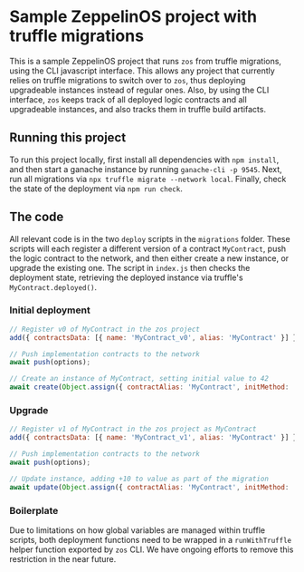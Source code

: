 # Sample ZeppelinOS project with truffle migrations

This is a sample ZeppelinOS project that runs `zos` from truffle migrations, using the CLI javascript interface. This allows any project that currently relies on truffle migrations to switch over to `zos`, thus deploying upgradeable instances instead of regular ones. Also, by using the CLI interface, `zos` keeps track of all deployed logic contracts and all upgradeable instances, and also tracks them in truffle build artifacts.

## Running this project

To run this project locally, first install all dependencies with `npm install`, and then start a ganache instance by running `ganache-cli -p 9545`. Next, run all migrations via `npx truffle migrate --network local`. Finally, check the state of the deployment via `npm run check`.

## The code

All relevant code is in the two `deploy` scripts in the `migrations` folder. These scripts will each register a different version of a contract `MyContract`, push the logic contract to the network, and then either create a new instance, or upgrade the existing one. The script in `index.js` then checks the deployment state, retrieving the deployed instance via truffle's `MyContract.deployed()`.

### Initial deployment

```js
// Register v0 of MyContract in the zos project
add({ contractsData: [{ name: 'MyContract_v0', alias: 'MyContract' }] });

// Push implementation contracts to the network
await push(options);

// Create an instance of MyContract, setting initial value to 42
await create(Object.assign({ contractAlias: 'MyContract', initMethod: 'initialize', initArgs: [42] }, options));
```

### Upgrade

```js
// Register v1 of MyContract in the zos project as MyContract
add({ contractsData: [{ name: 'MyContract_v1', alias: 'MyContract' }] });

// Push implementation contracts to the network
await push(options);

// Update instance, adding +10 to value as part of the migration
await update(Object.assign({ contractAlias: 'MyContract', initMethod: 'add', initArgs: [10] }, options));
```

### Boilerplate

Due to limitations on how global variables are managed within truffle scripts, both deployment functions need to be wrapped in a `runWithTruffle` helper function exported by `zos` CLI. We have ongoing efforts to remove this restriction in the near future.